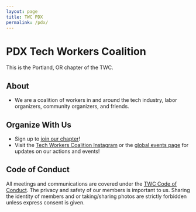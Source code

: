 ```yaml
---
layout: page
title: TWC PDX
permalink: /pdx/
---
```

<style>h1, .main-wrapper h2, h3 {text-align: left; font-weight: bold;}</style>
# PDX Tech Workers Coalition
This is the Portland, OR chapter of the TWC.

## About
- We are a coalition of workers in and around the tech industry, labor organizers, community organizers, and friends.

## Organize With Us
- Sign up to [join our chapter](https://techworkerscoalition.org/subscribe/)!
- Visit the [Tech Workers Coalition Instagram](https://www.instagram.com/techworkerscoalition/) or the [global events page](https://techworkerscoalition.org/events/) for updates on our actions and events!

## Code of Conduct
All meetings and communications are covered under the [TWC Code of Conduct](/community-guide/). The privacy and safety of our members is important to us. Sharing the identity of members and or taking/sharing photos are strictly forbidden unless express consent is given.
